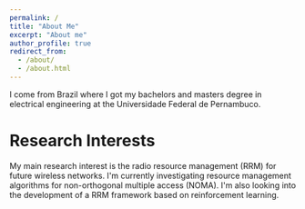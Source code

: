 ```yaml
---
permalink: /
title: "About Me"
excerpt: "About me"
author_profile: true
redirect_from: 
  - /about/
  - /about.html
---
```


I come from Brazil where I got my bachelors and masters degree in electrical engineering at the Universidade Federal de Pernambuco.

Research Interests
==================

My main research interest is the radio resource management (RRM) for future wireless networks. I'm currently investigating resource management algorithms for non-orthogonal multiple access (NOMA). I'm also looking into the development of a RRM framework based on reinforcement learning.